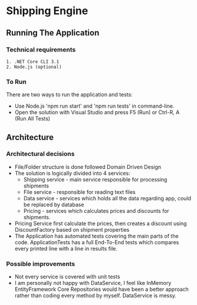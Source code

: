 # Shipping Engine

## Running The Application

### Technical requirements

    1. .NET Core CLI 3.1
    2. Node.js (optional)

### To Run

There are two ways to run the application and tests:

- Use Node.js 'npm run start' and 'npm run tests' in command-line.
- Open the solution with Visual Studio and press F5 (Run) or Ctrl-R, A (Run All Tests)

## Architecture

### Architectural decisions

- File/Folder structure is done followed Domain Driven Design
- The solution is logically divided into 4 services:
  - Shipping service - main service responsible for processing shipments
  - File service - responsible for reading text files
  - Data service - services which holds all the data regarding app, could be replaced by database
  - Pricing - services which calculates prices and discounts for shipments.
- Pricing Service first calculate the prices, then creates a discount using DiscountFactory
based on shipment properties
- The Application has automated tests covering the main parts of the code. ApplicationTests has
a full End-To-End tests which compares every printed line with a line in results file.

### Possible improvements

- Not every service is covered with unit tests
- I am personally not happy with DataService, I feel like InMemory EntityFramework Core Repositories
would have been a better approach rather than coding every method by myself. DataService is messy.
